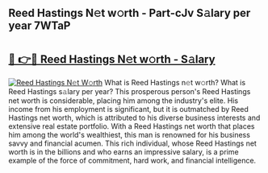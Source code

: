 ## Reed Hastings N𝚎t w𝚘rth - Part-cJv S𝚊lary per year 7WTaP

# <h2><a href="http://gc1pld.nevu.top/?p=Reed+Hastings">🔗 👉🔴 Reed Hastings N𝚎t w𝚘rth - S𝚊lary</a></h2>

[![Reed Hastings N𝚎t W𝚘rth](https://i.imgur.com/Oavwk0R.jpeg)](http://gc1pld.nevu.top/?p=Reed+Hastings)
What is Reed Hastings n𝚎t w𝚘rth? What is Reed Hastings s𝚊lary per year?
This prosperous person's Reed Hastings net worth is considerable, placing him among the industry's elite. His income from his employment is significant, but it is outmatched by Reed Hastings net worth, which is attributed to his diverse business interests and extensive real estate portfolio. With a Reed Hastings net worth that places him among the world's wealthiest, this man is renowned for his business savvy and financial acumen. This rich individual, whose Reed Hastings net worth is in the billions and who earns an impressive salary, is a prime example of the force of commitment, hard work, and financial intelligence.

